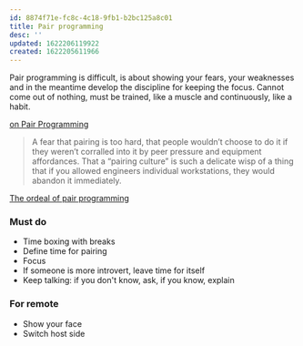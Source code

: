 ```yaml
---
id: 8874f71e-fc8c-4c18-9fb1-b2bc125a8c01
title: Pair programming
desc: ''
updated: 1622206119922
created: 1622205611966
---
```


Pair programming is difficult, is about showing your fears, your weaknesses and in the meantime develop the discipline for keeping the focus.
Cannot come out of nothing, must be trained, like a muscle and continuously, like a habit.

[on Pair Programming](https://martinfowler.com/articles/on-pair-programming.html)

> A fear that pairing is too hard, that people wouldn’t choose to do it if they weren’t corralled into it by peer pressure and equipment affordances. That a “pairing culture” is such a delicate wisp of a thing that if you allowed engineers individual workstations, they would abandon it immediately.

[The ordeal of pair programming](https://www.simplermachines.com/the-mortifying-ordeal-of-pairing-all-day/)

### Must do
- Time boxing with breaks
- Define time for pairing
- Focus
- If someone is more introvert, leave time for itself
- Keep talking: if you don't know, ask, if you know, explain

### For remote
- Show your face
- Switch host side


